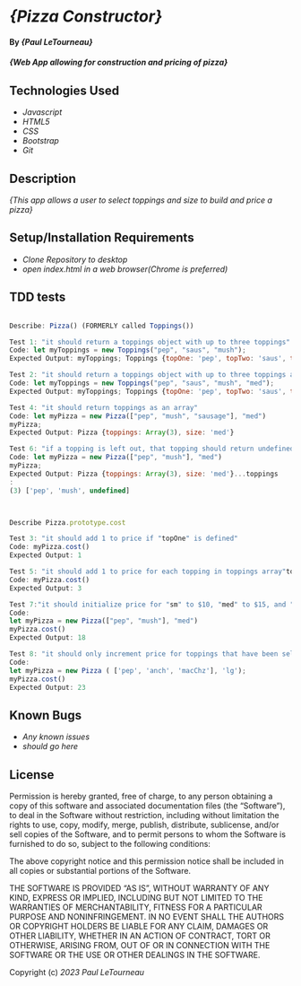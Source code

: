 # _{Pizza Constructor}_

#### By _**{Paul LeTourneau}**_

#### _{Web App allowing for construction and pricing of pizza}_

## Technologies Used

* _Javascript_
* _HTML5_
* _CSS_
* _Bootstrap_
* _Git_

## Description

_{This app allows a user to select toppings and size to build and price a pizza}_

## Setup/Installation Requirements

* _Clone Repository to desktop_
* _open index.html in a web browser(Chrome is preferred)_

## TDD tests
```Javascript

Describe: Pizza() (FORMERLY called Toppings())

Test 1: "it should return a toppings object with up to three toppings"
Code: let myToppings = new Toppings("pep", "saus", "mush");
Expected Output: myToppings; Toppings {topOne: 'pep', topTwo: 'saus', topThree: 'mush'}

Test 2: "it should return a toppings object with up to three toppings and a size"
Code: let myToppings = new Toppings("pep", "saus", "mush", "med");
Expected Output: myToppings; Toppings {topOne: 'pep', topTwo: 'saus', topThree: 'mush', size: 'med'}

Test 4: "it should return toppings as an array"
Code: let myPizza = new Pizza(["pep", "mush", "sausage"], "med")
myPizza;
Expected Output: Pizza {toppings: Array(3), size: 'med'}

Test 6: "if a topping is left out, that topping should return undefined"
Code: let myPizza = new Pizza(["pep", "mush"], "med")
myPizza;
Expected Output: Pizza {toppings: Array(3), size: 'med'}...toppings
: 
(3) ['pep', 'mush', undefined]



Describe Pizza.prototype.cost 

Test 3: "it should add 1 to price if "topOne" is defined"
Code: myPizza.cost()
Expected Output: 1

Test 5: "it should add 1 to price for each topping in toppings array"topOne, topTwo, or topThree"
Code: myPizza.cost()
Expected Output: 3

Test 7:"it should initialize price for "sm" to $10, "med" to $15, and "lg" to $20. 
Code: 
let myPizza = new Pizza(["pep", "mush"], "med")
myPizza.cost()
Expected Output: 18

Test 8: "it should only increment price for toppings that have been selected" 
Code: 
let myPizza = new Pizza ( ['pep', 'anch', 'macChz'], 'lg');
myPizza.cost()
Expected Output: 23

```


## Known Bugs

* _Any known issues_
* _should go here_

## License

Permission is hereby granted, free of charge, to any person obtaining a copy of this software and associated documentation files (the “Software”), to deal in the Software without restriction, including without limitation the rights to use, copy, modify, merge, publish, distribute, sublicense, and/or sell copies of the Software, and to permit persons to whom the Software is furnished to do so, subject to the following conditions:

The above copyright notice and this permission notice shall be included in all copies or substantial portions of the Software.

THE SOFTWARE IS PROVIDED “AS IS”, WITHOUT WARRANTY OF ANY KIND, EXPRESS OR IMPLIED, INCLUDING BUT NOT LIMITED TO THE WARRANTIES OF MERCHANTABILITY, FITNESS FOR A PARTICULAR PURPOSE AND NONINFRINGEMENT. IN NO EVENT SHALL THE AUTHORS OR COPYRIGHT HOLDERS BE LIABLE FOR ANY CLAIM, DAMAGES OR OTHER LIABILITY, WHETHER IN AN ACTION OF CONTRACT, TORT OR OTHERWISE, ARISING FROM, OUT OF OR IN CONNECTION WITH THE SOFTWARE OR THE USE OR OTHER DEALINGS IN THE SOFTWARE.

Copyright (c) _2023_ _Paul LeTourneau_
